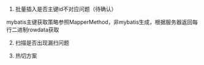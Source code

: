 1. 批量插入是否主键id不对应问题（待确认）

mybatis主键获取策略参照MapperMethod，非mybatis生成，根据服务器返回每行二进制rowdata获取

2. 扫描是否出现漏扫问题

3. 热切方案
